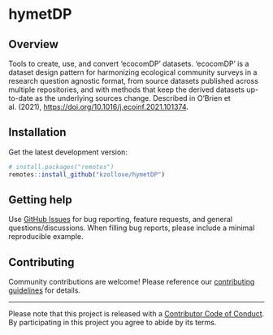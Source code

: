 
<!-- README.md is generated from README.Rmd. Please edit that file -->

# hymetDP

<!-- badges: start -->
<!-- badges: end -->

## Overview

Tools to create, use, and convert ‘ecocomDP’ datasets. ‘ecocomDP’ is a
dataset design pattern for harmonizing ecological community surveys in a
research question agnostic format, from source datasets published across
multiple repositories, and with methods that keep the derived datasets
up-to-date as the underlying sources change. Described in O’Brien et
al. (2021), <https://doi.org/10.1016/j.ecoinf.2021.101374>.

## Installation

Get the latest development version:

``` r
# install.packages("remotes")
remotes::install_github("kzollove/hymetDP")
```

## Getting help

Use [GitHub Issues](https://github.com/kzollove/hymetDP/issues) for bug
reporting, feature requests, and general questions/discussions. When
filling bug reports, please include a minimal reproducible example.

## Contributing

Community contributions are welcome! Please reference our [contributing
guidelines](https://github.com/kzollove/hymetDP/blob/master/CONTRIBUTING.md)
for details.

------------------------------------------------------------------------

Please note that this project is released with a [Contributor Code of
Conduct](https://github.com/kzollove/hymetDP/blob/master/CODE_OF_CONDUCT.md).
By participating in this project you agree to abide by its terms.
